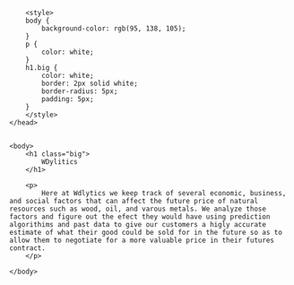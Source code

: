 
<html>
    <head>
        <title>Wdylitics Predictor</title>

        <style>
        body {
            background-color: rgb(95, 138, 105);
        }
        p {
            color: white;
        }
        h1.big {
            color: white;
            border: 2px solid white;
            border-radius: 5px;
            padding: 5px;
        }
        </style>
    </head>


    <body>
        <h1 class="big">
            WDylitics
        </h1>
        
        <p>
            Here at Wdlytics we keep track of several economic, business, and social factors that can affect the future price of natural resources such as wood, oil, and varous metals. We analyze those factors and figure out the efect they would have using prediction algorithims and past data to give our customers a higly accurate estimate of what their good could be sold for in the future so as to allow them to negotiate for a more valuable price in their futures contract.
        </p>
        
    </body>

</html>
